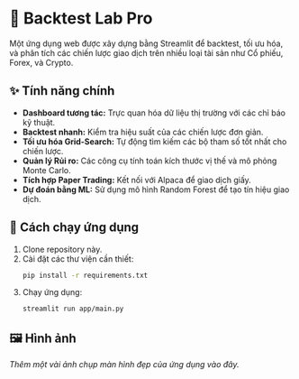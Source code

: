 # 🚀 Backtest Lab Pro

Một ứng dụng web được xây dựng bằng Streamlit để backtest, tối ưu hóa, và phân tích các chiến lược giao dịch trên nhiều loại tài sản như Cổ phiếu, Forex, và Crypto.

## ✨ Tính năng chính
- **Dashboard tương tác:** Trực quan hóa dữ liệu thị trường với các chỉ báo kỹ thuật.
- **Backtest nhanh:** Kiểm tra hiệu suất của các chiến lược đơn giản.
- **Tối ưu hóa Grid-Search:** Tự động tìm kiếm các bộ tham số tốt nhất cho chiến lược.
- **Quản lý Rủi ro:** Các công cụ tính toán kích thước vị thế và mô phỏng Monte Carlo.
- **Tích hợp Paper Trading:** Kết nối với Alpaca để giao dịch giấy.
- **Dự đoán bằng ML:** Sử dụng mô hình Random Forest để tạo tín hiệu giao dịch.

## 🚀 Cách chạy ứng dụng
1. Clone repository này.
2. Cài đặt các thư viện cần thiết:
   ```bash
   pip install -r requirements.txt
   ```
3. Chạy ứng dụng:
   ```bash
   streamlit run app/main.py
   ```

## 🖼️ Hình ảnh
*Thêm một vài ảnh chụp màn hình đẹp của ứng dụng vào đây.*
